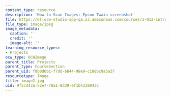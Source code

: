 ```yaml
---
content_type: resource
description: 'How to Scan Images: Epson Twain screenshot'
file: https://ol-ocw-studio-app-qa.s3.amazonaws.com/courses/1-012-introduction-to-civil-engineering-design-spring-2002/9f5cd43a52e778a18d39ef1b43380435_image2.jpg
file_type: image/jpeg
image_metadata:
  caption: ''
  credit: ''
  image-alt: ''
learning_resource_types:
- Projects
ocw_type: OCWImage
parent_title: Projects
parent_type: CourseSection
parent_uid: f8b0d6b1-f7dd-6844-98e9-c108bc9a5a37
resourcetype: Image
title: image2.jpg
uid: 9f5cd43a-52e7-78a1-8d39-ef1b43380435
---
```

